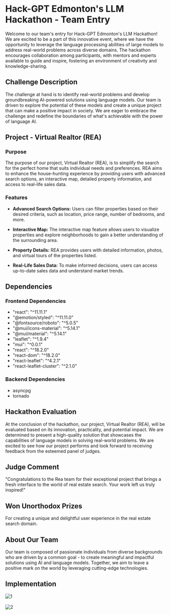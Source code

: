 # Hack-GPT Edmonton's LLM Hackathon - Team Entry

Welcome to our team's entry for Hack-GPT Edmonton's LLM Hackathon! We are excited to be a part of this innovative event, where we have the opportunity to leverage the language processing abilities of large models to address real-world problems across diverse domains. The hackathon encourages collaboration among participants, with mentors and experts available to guide and inspire, fostering an environment of creativity and knowledge-sharing.

## Challenge Description

The challenge at hand is to identify real-world problems and develop groundbreaking AI-powered solutions using language models. Our team is driven to explore the potential of these models and create a unique project that can make a positive impact in society. We are eager to embrace the challenge and redefine the boundaries of what's achievable with the power of language AI.

## Project - Virtual Realtor (REA)

### Purpose

The purpose of our project, Virtual Realtor (REA), is to simplify the search for the perfect home that suits individual needs and preferences. REA aims to enhance the house-hunting experience by providing users with advanced search options, an interactive map, detailed property information, and access to real-life sales data.

### Features

- **Advanced Search Options:** Users can filter properties based on their desired criteria, such as location, price range, number of bedrooms, and more.

- **Interactive Map:** The interactive map feature allows users to visualize properties and explore neighborhoods to gain a better understanding of the surrounding area.

- **Property Details:** REA provides users with detailed information, photos, and virtual tours of the properties listed.

- **Real-Life Sales Data:** To make informed decisions, users can access up-to-date sales data and understand market trends.

## Dependencies

### Frontend Dependencies

- "react": "^11.11.1"
- "@emotion/styled": "^11.11.0"
- "@fontsource/roboto": "^5.0.5"
- "@mui/icons-material": "^5.14.1"
- "@mui/material": "^5.14.1"
- "leaflet": "^1.9.4"
- "mui": "^0.0.1"
- "react": "^18.2.0"
- "react-dom": "^18.2.0"
- "react-leaflet": "^4.2.1"
- "react-leaflet-cluster": "^2.1.0"

### Backend Dependencies

- asyncpg
- tornado

## Hackathon Evaluation

At the conclusion of the hackathon, our project, Virtual Realtor (REA), will be evaluated based on its innovation, practicality, and potential impact. We are determined to present a high-quality solution that showcases the capabilities of language models in solving real-world problems. We are excited to see how our project performs and look forward to receiving feedback from the esteemed panel of judges.

## Judge Comment

"Congratulations to the Rea team for their exceptional project that brings a fresh interface to the world of real estate search. Your work left us truly inspired!"

## Won Unorthodox Prizes

For creating a unique and delightful user experience in the real estate search domain.

## About Our Team

Our team is composed of passionate individuals from diverse backgrounds who are driven by a common goal - to create meaningful and impactful solutions using AI and language models. Together, we aim to leave a positive mark on the world by leveraging cutting-edge technologies.

## Implementation
![1](https://github.com/mr-fool/Virtual-Realtor/assets/6241984/ce5ab79d-8153-4ad4-aad0-bc174a0d10e3) <br><br>
![2](https://github.com/mr-fool/Virtual-Realtor/assets/6241984/4a2a4e59-d742-43d6-a2f9-b57f2a85dd3b)



